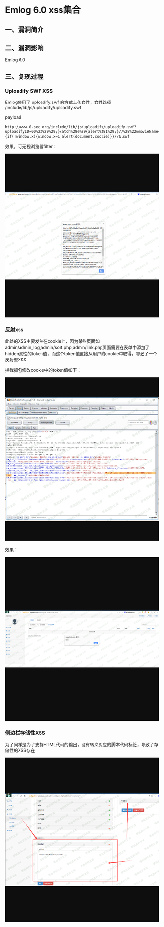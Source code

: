 Emlog 6.0 xss集合
=================

一、漏洞简介
------------

二、漏洞影响
------------

Emlog 6.0

三、复现过程
------------

### Uploadify SWF XSS

Emlog使用了 uploadify.swf 的方式上传文件，文件路径
/include/lib/js/uploadify/uploadify.swf

payload

    http://www.0-sec.org/include/lib/js/uploadify/uploadify.swf?uploadifyID=00%22%29%29;}catch%28e%29{alert%281%29;}//%28%22&movieName=%22])}catch(e){if(!window.x){window.x=1;alert(document.cookie)}}//&.swf

效果，可无视浏览器filter：

![](resource/Emlog6.0xss集合/media/rId25.png)

### 反射xss

此处的XSS主要发生在cookie上，因为某些页面如
admin/admin\_log,admin/sort.php,admin/link.php页面需要在表单中添加了hidden属性的token值，而这个token值直接从用户的cookie中取得，导致了一个反射型XSS

拦截抓包修改cookie中的token值如下：

![](resource/Emlog6.0xss集合/media/rId27.png)

效果：

![](resource/Emlog6.0xss集合/media/rId28.png)

### 侧边栏存储性XSS

为了同样是为了支持HTML代码的输出，没有转义对应的脚本代码标签，导致了存储性的XSS存在

![](resource/Emlog6.0xss集合/media/rId30.png)
